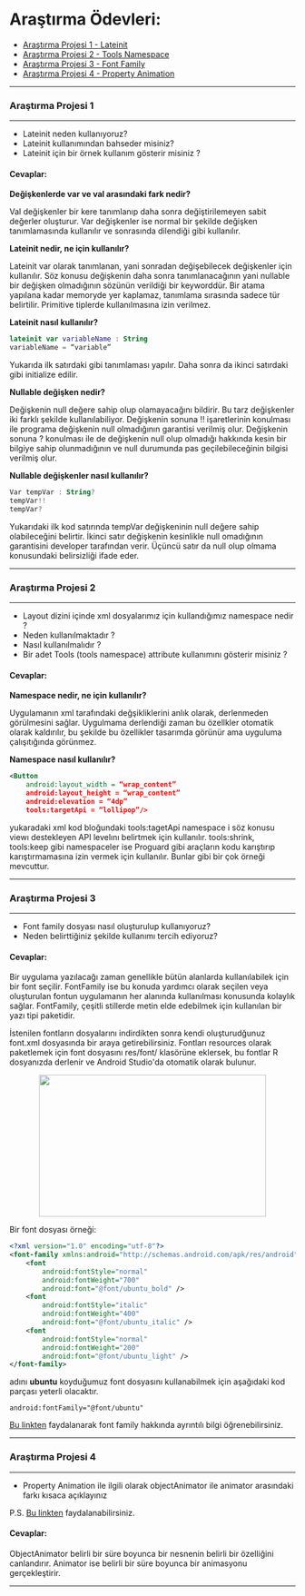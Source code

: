# Araştırma Ödevleri:

- [Araştırma Projesi 1 - Lateinit](#1)
- [Araştırma Projesi 2 - Tools Namespace](#2)
- [Araştırma Projesi 3 - Font Family](#3)
- [Araştırma Projesi 4 - Property Animation](#4)

----
### <a name="1"></a> Araştırma Projesi 1
----

- Lateinit neden kullanıyoruz?
- Lateinit kullanımından bahseder misiniz?
- Lateinit için bir örnek kullanım gösterir misiniz ?

#### Cevaplar:
**Değişkenlerde var ve val arasındaki fark nedir?**

Val değişkenler bir kere tanımlanıp daha sonra değiştirilemeyen sabit değerler oluşturur. Var değişkenler ise normal bir şekilde değişken tanımlamasında kullanılır ve sonrasında dilendiği gibi kullanılır.

**Lateinit nedir, ne için kullanılır?**

Lateinit var olarak tanımlanan, yani sonradan değişebilecek değişkenler için kullanılır. Söz konusu değişkenin daha sonra tanımlanacağının yani nullable bir değişken olmadığının sözünün verildiği bir keyworddür. Bir atama yapılana kadar memoryde yer kaplamaz, tanımlama sırasında sadece tür belirtilir. Primitive tiplerde kullanılmasına izin verilmez.

**Lateinit nasıl kullanılır?**

```kotlin
lateinit var variableName : String 
variableName = “variable”
```
Yukarıda ilk satırdaki gibi tanımlaması yapılır. Daha sonra da ikinci satırdaki gibi initialize edilir.

**Nullable değişken nedir?**

Değişkenin null değere sahip olup olamayacağını bildirir. Bu tarz değişkenler iki farklı şekilde kullanılabiliyor. Değişkenin sonuna !! işaretlerinin konulması ile programa değişkenin null olmadığının garantisi verilmiş olur. Değişkenin sonuna ? konulması ile de değişkenin null olup olmadığı hakkında kesin bir bilgiye sahip olunmadığının ve null durumunda pas geçilebileceğinin bilgisi verilmiş olur.

**Nullable değişkenler nasıl kullanılır?**

```kotlin
Var tempVar : String?
tempVar!!
tempVar?
```
Yukarıdaki ilk kod satırında tempVar değişkeninin null değere sahip olabileceğini belirtir. 
İkinci satır değişkenin kesinlikle null omadığının garantisini developer tarafından verir.
Üçüncü satır da null olup olmama konusundaki belirsizliği ifade eder.


----
### <a name="2"></a> Araştırma Projesi 2
----

- Layout dizini içinde xml dosyalarımız için kullandığımız namespace nedir ?
- Neden kullanılmaktadır ?
- Nasıl kullanılmalıdır ?
- Bir adet Tools (tools namespace) attribute kullanımını gösterir misiniz ? 

#### Cevaplar:

**Namespace nedir, ne için kullanılır?**

Uygulamanın xml tarafındaki değşikliklerini anlık olarak, derlenmeden görülmesini sağlar. Uygulmama derlendiği zaman bu özellkler otomatik olarak kaldırılır, bu şekilde bu özellikler tasarımda görünür ama uyguluma çalışıtığında görünmez.

**Namespace nasıl kullanılır?**

```xml
<Button
	android:layout_width = “wrap_content”
	android:layout_height = “wrap_content”
	android:elevation = “4dp”
	tools:targetApi = “lollipop”/>
 ```
 
yukaradaki xml kod bloğundaki tools:tagetApi namespace i söz konusu viewı destekleyen API levelını belirtmek için kullanılır. 
tools:shrink, tools:keep gibi namespaceler ise Proguard gibi araçların kodu karıştırıp karıştırmamasına izin vermek için kullanılır. Bunlar gibi bir çok örneği mevcuttur.

----

### <a name="3"></a> Araştırma Projesi 3
----

- Font family dosyası nasıl oluşturulup kullanıyoruz?
- Neden belirttiğiniz şekilde kullanımı tercih ediyoruz?


#### Cevaplar:

Bir uygulama yazılacağı zaman genellikle bütün alanlarda kullanılabilek için bir font seçilir. FontFamily ise bu konuda yardımcı olarak seçilen veya oluşturulan fontun uygulamanın her alanında kullanılması konusunda kolaylık sağlar. FontFamily, çeşitli stillerde metin elde edebilmek için kullanılan bir yazı tipi paketidir. 

İstenilen fontların dosyalarını indirdikten sonra kendi oluşturudğunuz font.xml dosyasında bir araya getirebilirsiniz. Fontları resources olarak paketlemek için font dosyasını res/font/ klasörüne eklersek, bu fontlar R dosyanızda derlenir ve Android Studio'da otomatik olarak bulunur.

<p align="center">
<img src="https://github.com/pelsinkaplan/Upschool-Progress/blob/main/Research-Assignments/creating_font_file.png" width="400" height="250">
</p>

Bir font dosyası örneği:

```xml
<?xml version="1.0" encoding="utf-8"?>
<font-family xmlns:android="http://schemas.android.com/apk/res/android">
    <font
        android:fontStyle="normal"
        android:fontWeight="700"
        android:font="@font/ubuntu_bold" />
    <font
        android:fontStyle="italic"
        android:fontWeight="400"
        android:font="@font/ubuntu_italic" />
    <font
        android:fontStyle="normal"
        android:fontWeight="200"
        android:font="@font/ubuntu_light" />
</font-family>
 ```
 adını **ubuntu** koyduğumuz font dosyasını kullanabilmek için aşağıdaki kod parçası yeterli olacaktır.
 
 ```
android:fontFamily="@font/ubuntu"
 ```


[Bu linkten](https://developer.android.com/guide/topics/ui/look-and-feel/fonts-in-xml ) faydalanarak font family hakkında ayrıntılı bilgi öğrenebilirsiniz.


----
### <a name="4"></a> Araştırma Projesi 4
----

- Property Animation ile ilgili olarak objectAnimator ile animator arasındaki farkı kısaca açıklayınız

P.S. [Bu linkten](https://developer.android.com/guide/topics/resources/animation-resource#Property) faydalanabilirsiniz.

#### Cevaplar:

ObjectAnimator belirli bir süre boyunca bir nesnenin belirli bir özelliğini canlandırır. 
Animator ise belirli bir süre boyunca bir animasyonu gerçekleştirir.

----
